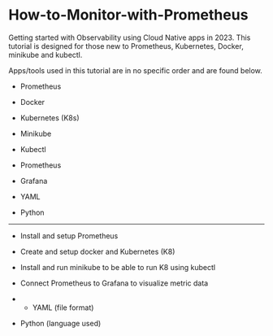 # How-to-Monitor-with-Prometheus
Getting started with Observability using Cloud Native apps in 2023. This tutorial is designed for those new to Prometheus, Kubernetes, Docker, minikube and kubectl.

Apps/tools used in this tutorial are in no specific order and are found below.  

- Prometheus

- Docker
  
- Kubernetes (K8s)

- Minikube

- Kubectl

- Prometheus

- Grafana 

- YAML 

- Python


____________________________

- Install and setup Prometheus

- Create and setup docker and Kubernetes (K8)

- Install and run minikube to be able to run K8 using kubectl

- Connect Prometheus to Grafana to visualize metric data

- - YAML (file format)

- Python (language used)
